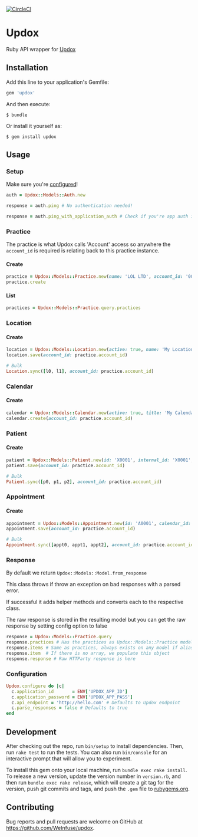 [![CircleCI](https://circleci.com/gh/WeInfuse/updox.svg?style=svg)](https://circleci.com/gh/WeInfuse/updox)

# Updox
Ruby API wrapper for [Updox](https://updoxqa.com/api/newio)

## Installation

Add this line to your application's Gemfile:

```ruby
gem 'updox'
```

And then execute:

    $ bundle

Or install it yourself as:

    $ gem install updox

## Usage

### Setup

Make sure you're [configured](#configuration)!

```ruby
auth = Updox::Models::Auth.new

response = auth.ping # No authentication needed!

response = auth.ping_with_application_auth # Check if you're app auth is working!
```

### Practice
The practice is what Updox calls 'Account' access so anywhere the `account_id` is required is relating back to this practice instance.

#### Create
```ruby
practice = Updox::Models::Practice.new(name: 'LOL LTD', account_id: '0001', active: true)
practice.create
```

#### List
```ruby
practices = Updox::Models::Practice.query.practices
```

### Location

#### Create

```ruby
location = Updox::Models::Location.new(active: true, name: 'My Location', code: 'ML01', id: '27')
location.save(account_id: practice.account_id)

# Bulk
Location.sync([l0, l1], account_id: practice.account_id)
```

### Calendar

#### Create

```ruby
calendar = Updox::Models::Calendar.new(active: true, title: 'My Calendar', id: 'C1')
calendar.create(account_id: practice.account_id)
```

### Patient

#### Create

```ruby
patient = Updox::Models::Patient.new(id: 'X0001', internal_id: 'X0001', first_name: 'Brian', last_name: 'Brianson', mobile_number: 5126914360, active: true)
patient.save(account_id: practice.account_id)

# Bulk
Patient.sync([p0, p1, p2], account_id: practice.account_id)
```

### Appointment

#### Create

```ruby
appointment = Updox::Models::Appointment.new(id: 'A0001', calendar_id: calendar.id, date: Time.now + 20, duration: 60, location_id: location.id, patient_id: patient.id)
appointment.save(account_id: practice.account_id)

# Bulk
Appointment.sync([appt0, appt1, appt2], account_id: practice.account_id)
```

### Response
By default we return `Updox::Models::Model.from_response`

This class throws if throw an exception on bad responses with a parsed error.

If successful it adds helper methods and converts each to the respective class.

The raw response is stored in the resulting model but you can get the raw response by setting config option to false

```ruby
response = Updox::Models::Practice.query
response.practices # Has the practices as Updox::Models::Practice model
response.items # Same as practices, always exists on any model if alias is broken
response.item  # If there is no array, we populate this object
response.response # Raw HTTParty response is here
```

### Configuration

```ruby
Updox.configure do |c|
  c.application_id       = ENV['UPDOX_APP_ID']
  c.application_password = ENV['UPDOX_APP_PASS']
  c.api_endpoint = 'http://hello.com' # Defaults to Updox endpoint
  c.parse_responses = false # Defaults to true
end
```

## Development

After checking out the repo, run `bin/setup` to install dependencies. Then, run `rake test` to run the tests. You can also run `bin/console` for an interactive prompt that will allow you to experiment.

To install this gem onto your local machine, run `bundle exec rake install`. To release a new version, update the version number in `version.rb`, and then run `bundle exec rake release`, which will create a git tag for the version, push git commits and tags, and push the `.gem` file to [rubygems.org](https://rubygems.org).

## Contributing

Bug reports and pull requests are welcome on GitHub at https://github.com/WeInfuse/updox.
